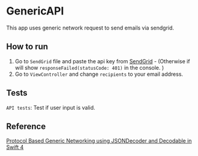 # GenericAPI

This app uses generic network request to send emails via sendgrid.


## How to run
1. Go to `SendGrid` file and paste the api key from [SendGrid](https://sendgrid.com) - (Otherwise if will show `responseFailed(statusCode: 401)` in the console.
)
2. Go to `ViewController` and change `recipients` to your email address.


## Tests
`API tests`: Test if user input is valid.


## Reference
[Protocol Based Generic Networking using JSONDecoder and Decodable in Swift 4](https://medium.com/@jamesrochabrun/protocol-based-generic-networking-using-jsondecoder-and-decodable-in-swift-4-fc9e889e8081)
